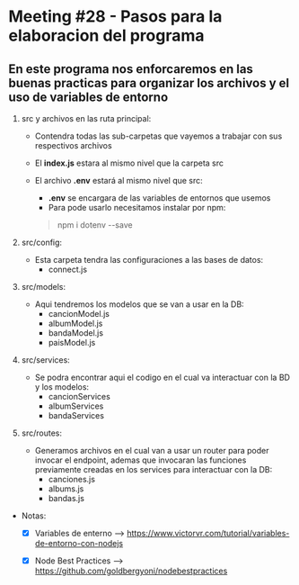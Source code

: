 # Meeting #28 - Pasos para la elaboracion del programa

## En este programa nos enforcaremos en las buenas practicas para organizar los archivos y el uso de variables de entorno

1. src y archivos en las ruta principal:
	- Contendra todas las sub-carpetas que vayemos a trabajar con sus respectivos archivos
	- El **index.js** estara al mismo nivel que la carpeta src
	- El archivo **.env**  estará al mismo nivel que src:
		- **.env** se encargara de las variables de entornos que usemos
		- Para pode usarlo necesitamos instalar por npm:
		
		> npm i dotenv --save


2. src/config:
	- Esta carpeta tendra las configuraciones a las bases de datos:
		- connect.js

3. src/models:
	- Aqui tendremos los modelos que se van a usar en la DB:
		- cancionModel.js
		- albumModel.js
		- bandaModel.js
		- paisModel.js

4. src/services:
	- Se podra encontrar aqui el codigo en el cual va interactuar con la BD y los modelos:
		- cancionServices
		- albumServices
		- bandaServices

5. src/routes:
	- Generamos archivos en el cual van a usar un router para poder invocar el endpoint, ademas que invocaran las funciones previamente creadas en los services para interactuar con la DB:
		- canciones.js
		- albums.js
		- bandas.js
		
- Notas:
	- [X] Variables de enterno --> https://www.victorvr.com/tutorial/variables-de-entorno-con-nodejs
	- [x] Node Best Practices --> https://github.com/goldbergyoni/nodebestpractices

